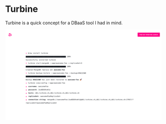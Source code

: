 # Turbine

Turbine is a quick concept for a DBaaS tool I had in mind. 

![Screenshot](screenshot.png "Screenshot")